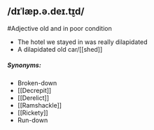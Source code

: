 ## /dɪˈlæp.ə.deɪ.t̬ɪd/
#Adjective
old and in poor condition

- The hotel we stayed in was really dilapidated
- A dilapidated old car/[[shed]]

##### Synonyms:
- Broken-down
- [[Decrepit]]
- [[Derelict]]
- [[Ramshackle]]
- [[Rickety]]
- Run-down

